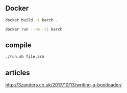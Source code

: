 
## Docker
```bash
docker build -t karch .

docker run --rm -ti karch
```
## compile

```bash
./run.sh file.asm
```

## articles
http://3zanders.co.uk/2017/10/13/writing-a-bootloader/
